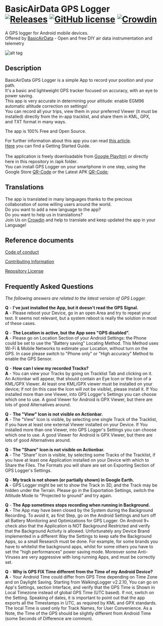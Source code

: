# BasicAirData GPS Logger<br>[![Releases](http://img.shields.io/github/release/BasicAirData/WalkingLogger.svg?label=%20release%20)](https://github.com/BasicAirData/WalkingLogger/releases) [![GitHub license](https://img.shields.io/badge/license-GPL_3-blue.svg?label=%20license%20)](https://raw.githubusercontent.com/BasicAirData/WalkingLogger/master/LICENSE) [![Crowdin](https://d322cqt584bo4o.cloudfront.net/gpslogger/localized.svg)](https://crowdin.com/project/gpslogger) 
A GPS logger for Android mobile devices.<br>
Offered by [BasicAirData](http://www.basicairdata.eu) - Open and free DIY air data instrumentation and telemetry 

![alt tag](https://github.com/BasicAirData/WalkingLogger/blob/master/screenshots/Image_01.png)

## Description

BasicAirData GPS Logger is a simple App to record your position and your path.<br>
It's a basic and lightweight GPS tracker focused on accuracy, with an eye to power saving.<br>
This app is very accurate in determining your altitude: enable EGM96 automatic altitude correction on settings!<br>
You can record all your trips, view them in your preferred Viewer (it must be installed) directly from the in-app tracklist, and share them in KML, GPX, and TXT format in many ways.

The app is 100% Free and Open Source.

For further information about this app you can read [this article](http://www.basicairdata.eu/projects/android/android-gps-logger/).<br>
[Here](http://www.basicairdata.eu/projects/android/android-gps-logger/getting-started-guide-for-gps-logger/) you can find a Getting Started Guide.<br><br>
The application is freely downloadable from [Google Play(tm)](https://play.google.com/store/apps/details?id=org.fbradasc.trekking.walkinglogger) or directly here in this repository in /apk folder.<br>
You can install GPS Logger on your smartphone in one step, using the Google Store [QR-Code](https://github.com/BasicAirData/WalkingLogger/blob/master/screenshots/qrcode%20-%20Google%20Store.png) or the Latest APK [QR-Code](https://github.com/BasicAirData/WalkingLogger/blob/master/screenshots/qrcode.png);

## Translations

The app is translated in many languages thanks to the precious collaboration of some willing users around the world.<br>
Do you want to add a new language to the app?<br>
Do you want to help us in translations?<br>
Join Us on [Crowdin](https://crowdin.com/project/gpslogger) and help to translate and keep updated the app in your Language!

## Reference documents

[Code of conduct](CODE_OF_CONDUCT.md)

[Contributing Information](CONTRIBUTING.md)

[Repository License](LICENSE)

## Frequently Asked Questions

<i>The following answers are related to the latest version of GPS Logger.</i>

<b>Q</b> - <b>I've just installed the App, but it doesn't read the GPS Signal.</b><br>
<b>A</b> - Please reboot your Device, go in an open Area and try to repeat your test. It seems not relevant, but a system reboot is really the solution in most of these cases.

<b>Q</b> - <b>The Location is active, but the App sees "GPS disabled".</b><br>
<b>A</b> - Please go on Location Section of your Android Settings: the Phone could be set to use the "Battery saving" Locating Method. This Method uses Wi-Fi & Mobile Networks to estimate your Location, without turn on the GPS. In case please switch to "Phone only" or "High accuracy" Method to enable the GPS Sensor.

<b>Q</b> - <b>How can I view my recorded Tracks?</b><br>
<b>A</b> - You can view your Tracks by going on Tracklist Tab and clicking on it. An Actionbar will appear, that should contain an Eye Icon or the Icon of a KML/GPX Viewer. At least one KML/GPX viewer must be installed on your device; if not (in this case the Icon will not be visible), please install it. If You installed more than one Viewer, into GPS Logger's Settings you can choose which one to use. A good Viewer for Android is GPX Viewer, but there are lots of good Alternatives around.

<b>Q</b> - <b>The "View" Icon is not visible on Actionbar.</b><br>
<b>A</b> - The "View" Icon is visible, by selecting one single Track of the Tracklist, if you have at least one external Viewer installed on your Device. If You installed more than one Viewer, into GPS Logger's Settings you can choose which one to use. A good Viewer for Android is GPX Viewer, but there are lots of good Alternatives around.

<b>Q</b> - <b>The "Share" Icon is not visible on Actionbar.</b><br>
<b>A</b> - The "Share" Icon is visible, by selecting some Tracks of the Tracklist, if you have at least one Application installed on your Device with which to Share the Files. The Formats you will share are set on Exporting Section of GPS Logger's Settings.

<b>Q</b> - <b>My track is not shown (or partially shown) in Google Earth.</b><br>
<b>A</b> - GPS Logger might be set to show the Track in 3D, and the Track may be hidden under the Terrain. Please go in the Exportation Settings, switch the Altitude Mode to "Projected to ground" and try again.

<b>Q</b> - <b>The App sometimes stops recording when running in Background.</b><br>
<b>A</b> - The App may have been closed by the System during the Background Recording. To avoid it, as first Step, go on the Android Settings and turn off all Battery Monitoring and Optimizations for GPS Logger. On Android 9+ check also that the Application is NOT Background Restricted and verify that the Background Activity is allowed. Unfortunately any Device Brand implemented in a different Way the Settings to keep safe the Background Apps, so a small Research must be done. For example, for some brands you have to whitelist the background apps, whilst for some others you have to set the "high performances" power saving mode. Moreover some Anti-Viruses are very aggressive with long running Apps, and must be correctly set.

<b>Q</b> - <b>Why is GPS FIX Time different from the Time of my Android Device?</b><br>
<b>A</b> - Your Android Time could differ from GPS Time depending on Time Zone and on Daylight Saving. Starting from WalkingLogger v2.2.10, You can go on App's Settings, section Interface, and verify that the GPS Time is Shown in Local Timezone instead of global GPS Time (UTC based). If not, switch on the Setting. Speaking of dates, it is important to point out that the app exports all the Timestamps in UTC, as required by KML and GPX standards. The local Time is used only for Track Names, for User Convenience. As a Note, the Time of the GPS should be slightly different from Android Time (some Seconds of Difference are common).
